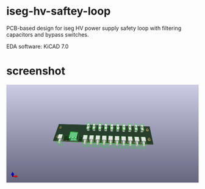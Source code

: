 # iseg-hv-saftey-loop

PCB-based design for iseg HV power supply safety loop with filtering capacitors and bypass switches.

EDA software: KiCAD 7.0

# screenshot
![alt text](https://raw.githubusercontent.com/baljamal/iseg-hv-saftey-loop/main/HV_Safety_Loop/screenshots/HV_Safety_Loop.png)


